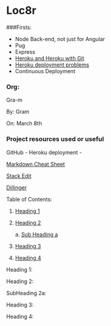 # Loc8r 

###Firsts:
* Node Back-end, not just for Angular 
* Pug 
* Express
* [Heroku and Heroku with Git](https://devcenter.heroku.com/articles/git#create-a-heroku-remote)
* [Heroku deployment problems](https://devcenter.heroku.com/articles/troubleshooting-node-deploys)
* Continuous Deployment

### Org:
Gra-m

By: Gram 

On: March 8th

### Project resources used or useful

GitHub -
Heroku deployment -

[Markdown Cheat Sheet](https://github.com/adam-p/markdown-here/wiki/Markdown-Cheatsheet "Adam P")

[Stack Edit](https://stackedit.io "31/08")

[Dillinger](https://dillinger.io "until you are off of visible page..")

Table of Contents:

1. [Heading 1](#1)
2. [Heading 2](#2)

   a. [Sub Heading a](#2a)
3. [Heading 3](#3)
4. [Heading 4](#4)

<a id="1"></a>
Heading 1:

<a id="2"></a>
Heading 2:

<a id="2a"></a>
SubHeading 2a:

<a id="3"></a>
Heading 3:

<a id="4"></a>
Heading 4:
